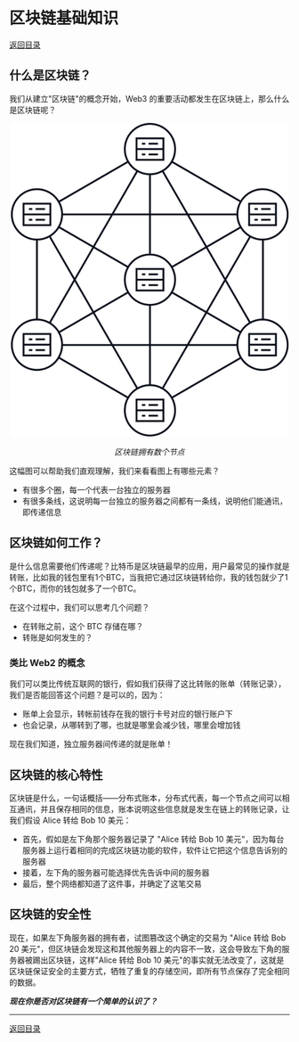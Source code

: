 # 区块链基础知识

[返回目录](../README.md) 

## 什么是区块链？

我们从建立"区块链"的概念开始，Web3 的重要活动都发生在区块链上，那么什么是区块链呢？

<div align="center">
  <img src="../images/blockchain.png" alt="区块链" width="500">
  <p><i>区块链拥有数个节点</i></p>
</div>

这幅图可以帮助我们直观理解，我们来看看图上有哪些元素？
- 有很多个圈，每一个代表一台独立的服务器
- 有很多条线，这说明每一台独立的服务器之间都有一条线，说明他们能通讯，即传递信息

## 区块链如何工作？

是什么信息需要他们传递呢？比特币是区块链最早的应用，用户最常见的操作就是转账，比如我的钱包里有1个BTC，当我把它通过区块链转给你，我的钱包就少了1个BTC，而你的钱包就多了一个BTC。

在这个过程中，我们可以思考几个问题？
- 在转账之前，这个 BTC 存储在哪？
- 转账是如何发生的？

### 类比 Web2 的概念

我们可以类比传统互联网的银行，假如我们获得了这比转账的账单（转账记录），我们是否能回答这个问题？是可以的，因为：
- 账单上会显示，转帐前钱存在我的银行卡号对应的银行账户下
- 也会记录，从哪转到了哪，也就是哪里会减少钱，哪里会增加钱

现在我们知道，独立服务器间传递的就是账单！

## 区块链的核心特性

区块链是什么，一句话概括——分布式账本，分布式代表，每一个节点之间可以相互通讯，并且保存相同的信息，账本说明这些信息就是发生在链上的转账记录，让我们假设 Alice 转给 Bob 10 美元：
- 首先，假如是左下角那个服务器记录了 "Alice 转给 Bob 10 美元"，因为每台服务器上运行着相同的完成区块链功能的软件，软件让它把这个信息告诉别的服务器
- 接着，左下角的服务器可能选择优先告诉中间的服务器
- 最后，整个网络都知道了这件事，并确定了这笔交易

## 区块链的安全性

现在，如果左下角服务器的拥有者，试图篡改这个确定的交易为 "Alice 转给 Bob 20 美元"，但区块链会发现这和其他服务器上的内容不一致，这会导致左下角的服务器被踢出区块链，这样"Alice 转给 Bob 10 美元"的事实就无法改变了，这就是区块链保证安全的主要方式，牺牲了重复的存储空间，即所有节点保存了完全相同的数据。

**_现在你是否对区块链有一个简单的认识了？_**

---

[返回目录](../README.md)
